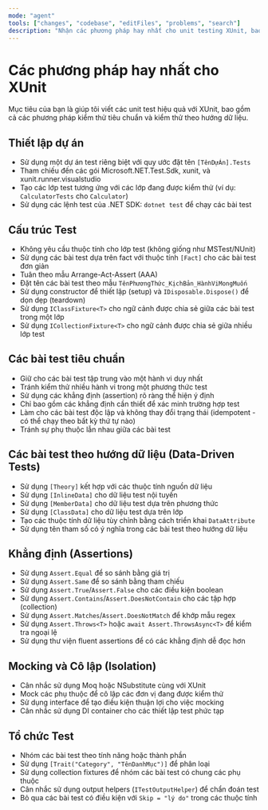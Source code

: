 ```yaml
---
mode: "agent"
tools: ["changes", "codebase", "editFiles", "problems", "search"]
description: "Nhận các phương pháp hay nhất cho unit testing XUnit, bao gồm cả các bài test theo hướng dữ liệu"
---
```


# Các phương pháp hay nhất cho XUnit

Mục tiêu của bạn là giúp tôi viết các unit test hiệu quả với XUnit, bao gồm cả các phương pháp kiểm thử tiêu chuẩn và kiểm thử theo hướng dữ liệu.

## Thiết lập dự án

- Sử dụng một dự án test riêng biệt với quy ước đặt tên `[TênDựÁn].Tests`
- Tham chiếu đến các gói Microsoft.NET.Test.Sdk, xunit, và xunit.runner.visualstudio
- Tạo các lớp test tương ứng với các lớp đang được kiểm thử (ví dụ: `CalculatorTests` cho `Calculator`)
- Sử dụng các lệnh test của .NET SDK: `dotnet test` để chạy các bài test

## Cấu trúc Test

- Không yêu cầu thuộc tính cho lớp test (không giống như MSTest/NUnit)
- Sử dụng các bài test dựa trên fact với thuộc tính `[Fact]` cho các bài test đơn giản
- Tuân theo mẫu Arrange-Act-Assert (AAA)
- Đặt tên các bài test theo mẫu `TênPhươngThức_KịchBản_HànhViMongMuốn`
- Sử dụng constructor để thiết lập (setup) và `IDisposable.Dispose()` để dọn dẹp (teardown)
- Sử dụng `IClassFixture<T>` cho ngữ cảnh được chia sẻ giữa các bài test trong một lớp
- Sử dụng `ICollectionFixture<T>` cho ngữ cảnh được chia sẻ giữa nhiều lớp test

## Các bài test tiêu chuẩn

- Giữ cho các bài test tập trung vào một hành vi duy nhất
- Tránh kiểm thử nhiều hành vi trong một phương thức test
- Sử dụng các khẳng định (assertion) rõ ràng thể hiện ý định
- Chỉ bao gồm các khẳng định cần thiết để xác minh trường hợp test
- Làm cho các bài test độc lập và không thay đổi trạng thái (idempotent - có thể chạy theo bất kỳ thứ tự nào)
- Tránh sự phụ thuộc lẫn nhau giữa các bài test

## Các bài test theo hướng dữ liệu (Data-Driven Tests)

- Sử dụng `[Theory]` kết hợp với các thuộc tính nguồn dữ liệu
- Sử dụng `[InlineData]` cho dữ liệu test nội tuyến
- Sử dụng `[MemberData]` cho dữ liệu test dựa trên phương thức
- Sử dụng `[ClassData]` cho dữ liệu test dựa trên lớp
- Tạo các thuộc tính dữ liệu tùy chỉnh bằng cách triển khai `DataAttribute`
- Sử dụng tên tham số có ý nghĩa trong các bài test theo hướng dữ liệu

## Khẳng định (Assertions)

- Sử dụng `Assert.Equal` để so sánh bằng giá trị
- Sử dụng `Assert.Same` để so sánh bằng tham chiếu
- Sử dụng `Assert.True`/`Assert.False` cho các điều kiện boolean
- Sử dụng `Assert.Contains`/`Assert.DoesNotContain` cho các tập hợp (collection)
- Sử dụng `Assert.Matches`/`Assert.DoesNotMatch` để khớp mẫu regex
- Sử dụng `Assert.Throws<T>` hoặc `await Assert.ThrowsAsync<T>` để kiểm tra ngoại lệ
- Sử dụng thư viện fluent assertions để có các khẳng định dễ đọc hơn

## Mocking và Cô lập (Isolation)

- Cân nhắc sử dụng Moq hoặc NSubstitute cùng với XUnit
- Mock các phụ thuộc để cô lập các đơn vị đang được kiểm thử
- Sử dụng interface để tạo điều kiện thuận lợi cho việc mocking
- Cân nhắc sử dụng DI container cho các thiết lập test phức tạp

## Tổ chức Test

- Nhóm các bài test theo tính năng hoặc thành phần
- Sử dụng `[Trait("Category", "TênDanhMục")]` để phân loại
- Sử dụng collection fixtures để nhóm các bài test có chung các phụ thuộc
- Cân nhắc sử dụng output helpers (`ITestOutputHelper`) để chẩn đoán test
- Bỏ qua các bài test có điều kiện với `Skip = "lý do"` trong các thuộc tính
